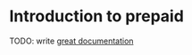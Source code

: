 # Introduction to prepaid

TODO: write [great documentation](http://jacobian.org/writing/what-to-write/)

